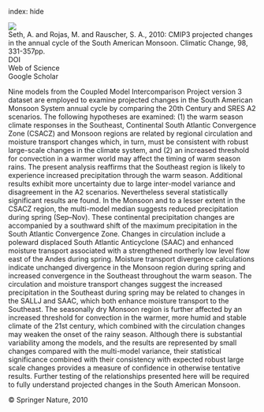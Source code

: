 index: hide

<div class="Citation">
    <div class="Citation-thumb CitationThumb-linked"  data-href="https://doi.org/10.1007/s10584-009-9736-6">
      <img src="https://static.claimspace.cloud/climate-study-static/refs/thumbs/14/Seth_et_al_2010-thumb.png" />
    </div>

  <div class="Citation-body">
    <div class="Citation-text">Seth, A. and Rojas, M. and Rauscher, S. A., 2010: CMIP3 projected changes in the annual cycle of the South American Monsoon. <span class="Article-journal">Climatic Change, </span><span class="Article-volume">98, </span>331-357pp.</div>
    <div class="Citation-links">
      <div class="CitationLink" data-href="https://doi.org/10.1007/s10584-009-9736-6">
        <div class="CitationLink-icon CitationLink-Doi"></div>
        <div class="CitationLink-text">DOI</div>
      </div>
      <div class="CitationLink" data-href="http://cel.webofknowledge.com/InboundService.do?customersID=atyponcel&smartRedirect=yes&mode=FullRecord&IsProductCode=Yes&product=CEL&Init=Yes&Func=Frame&action=retrieve&SrcApp=literatum&SrcAuth=atyponcel&SID=7CNc3cIRaBKjGbSujFM&UT=WOS:000275319100002">
        <div class="CitationLink-icon CitationLink-Isi"></div>
        <div class="CitationLink-text">Web of Science</div>
      </div>
      <div class="CitationLink" data-href="https://scholar.google.com/scholar?q=10.1007/s10584-009-9736-6">
        <div class="CitationLink-icon CitationLink-Scholar"></div>
        <div class="CitationLink-text">Google Scholar</div>
      </div>
    </div>
  </div>
</div>

Nine models from the Coupled Model Intercomparison Project version 3 dataset are employed to examine projected changes in the South American Monsoon System annual cycle by comparing the 20th Century and SRES A2 scenarios. The following hypotheses are examined: (1) the warm season climate responses in the Southeast, Continental South Atlantic Convergence Zone (CSACZ) and Monsoon regions are related by regional circulation and moisture transport changes which, in turn, must be consistent with robust large-scale changes in the climate system, and (2) an increased threshold for convection in a warmer world may affect the timing of warm season rains. The present analysis reaffirms that the Southeast region is likely to experience increased precipitation through the warm season. Additional results exhibit more uncertainty due to large inter-model variance and disagreement in the A2 scenarios. Nevertheless several statistically significant results are found. In the Monsoon and to a lesser extent in the CSACZ region, the multi-model median suggests reduced precipitation during spring (Sep–Nov). These continental precipitation changes are accompanied by a southward shift of the maximum precipitation in the South Atlantic Convergence Zone. Changes in circulation include a poleward displaced South Atlantic Anticyclone (SAAC) and enhanced moisture transport associated with a strengthened northerly low level flow east of the Andes during spring. Moisture transport divergence calculations indicate unchanged divergence in the Monsoon region during spring and increased convergence in the Southeast throughout the warm season. The circulation and moisture transport changes suggest the increased precipitation in the Southeast during spring may be related to changes in the SALLJ and SAAC, which both enhance moisture transport to the Southeast. The seasonally dry Monsoon region is further affected by an increased threshold for convection in the warmer, more humid and stable climate of the 21st century, which combined with the circulation changes may weaken the onset of the rainy season. Although there is substantial variability among the models, and the results are represented by small changes compared with the multi-model variance, their statistical significance combined with their consistency with expected robust large scale changes provides a measure of confidence in otherwise tentative results. Further testing of the relationships presented here will be required to fully understand projected changes in the South American Monsoon.

<div class="Citation-copy">
&copy; Springer Nature, 2010
</div>